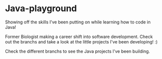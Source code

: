 # Java-playground
Showing off the skills I've been putting on while learning how to code in Java!

Former Biologist making a career shift into software development. 
Check out the branchs and take a look at the little projects I've been developing! :)

Check the different branchs to see the Java projects I've been building.
